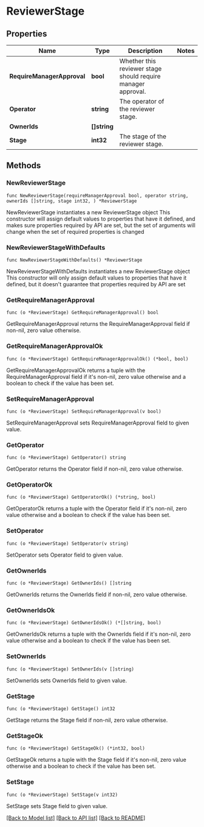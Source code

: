 # ReviewerStage

## Properties

Name | Type | Description | Notes
------------ | ------------- | ------------- | -------------
**RequireManagerApproval** | **bool** | Whether this reviewer stage should require manager approval. | 
**Operator** | **string** | The operator of the reviewer stage. | 
**OwnerIds** | **[]string** |  | 
**Stage** | **int32** | The stage of the reviewer stage. | 

## Methods

### NewReviewerStage

`func NewReviewerStage(requireManagerApproval bool, operator string, ownerIds []string, stage int32, ) *ReviewerStage`

NewReviewerStage instantiates a new ReviewerStage object
This constructor will assign default values to properties that have it defined,
and makes sure properties required by API are set, but the set of arguments
will change when the set of required properties is changed

### NewReviewerStageWithDefaults

`func NewReviewerStageWithDefaults() *ReviewerStage`

NewReviewerStageWithDefaults instantiates a new ReviewerStage object
This constructor will only assign default values to properties that have it defined,
but it doesn't guarantee that properties required by API are set

### GetRequireManagerApproval

`func (o *ReviewerStage) GetRequireManagerApproval() bool`

GetRequireManagerApproval returns the RequireManagerApproval field if non-nil, zero value otherwise.

### GetRequireManagerApprovalOk

`func (o *ReviewerStage) GetRequireManagerApprovalOk() (*bool, bool)`

GetRequireManagerApprovalOk returns a tuple with the RequireManagerApproval field if it's non-nil, zero value otherwise
and a boolean to check if the value has been set.

### SetRequireManagerApproval

`func (o *ReviewerStage) SetRequireManagerApproval(v bool)`

SetRequireManagerApproval sets RequireManagerApproval field to given value.


### GetOperator

`func (o *ReviewerStage) GetOperator() string`

GetOperator returns the Operator field if non-nil, zero value otherwise.

### GetOperatorOk

`func (o *ReviewerStage) GetOperatorOk() (*string, bool)`

GetOperatorOk returns a tuple with the Operator field if it's non-nil, zero value otherwise
and a boolean to check if the value has been set.

### SetOperator

`func (o *ReviewerStage) SetOperator(v string)`

SetOperator sets Operator field to given value.


### GetOwnerIds

`func (o *ReviewerStage) GetOwnerIds() []string`

GetOwnerIds returns the OwnerIds field if non-nil, zero value otherwise.

### GetOwnerIdsOk

`func (o *ReviewerStage) GetOwnerIdsOk() (*[]string, bool)`

GetOwnerIdsOk returns a tuple with the OwnerIds field if it's non-nil, zero value otherwise
and a boolean to check if the value has been set.

### SetOwnerIds

`func (o *ReviewerStage) SetOwnerIds(v []string)`

SetOwnerIds sets OwnerIds field to given value.


### GetStage

`func (o *ReviewerStage) GetStage() int32`

GetStage returns the Stage field if non-nil, zero value otherwise.

### GetStageOk

`func (o *ReviewerStage) GetStageOk() (*int32, bool)`

GetStageOk returns a tuple with the Stage field if it's non-nil, zero value otherwise
and a boolean to check if the value has been set.

### SetStage

`func (o *ReviewerStage) SetStage(v int32)`

SetStage sets Stage field to given value.



[[Back to Model list]](../README.md#documentation-for-models) [[Back to API list]](../README.md#documentation-for-api-endpoints) [[Back to README]](../README.md)


